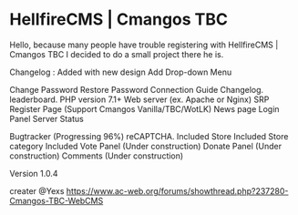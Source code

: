 # HellfireCMS | Cmangos TBC

Hello, because many people have trouble registering with HellfireCMS | Cmangos TBC I decided to do a small project there he is.

Changelog :
Added with new design 
Add Drop-down Menu

Change Password
Restore Password
Connection Guide
Changelog.
leaderboard.
PHP version 7.1+
Web server (ex. Apache or Nginx)
SRP Register Page (Support Cmangos Vanilla/TBC/WotLK)
News page
Login Panel
Server Status

Bugtracker (Progressing 96%)
reCAPTCHA. Included
Store Included
Store category Included
Vote Panel (Under construction)
Donate Panel (Under construction)
Comments (Under construction)

Version 1.0.4

creater @Yexs
https://www.ac-web.org/forums/showthread.php?237280-Cmangos-TBC-WebCMS